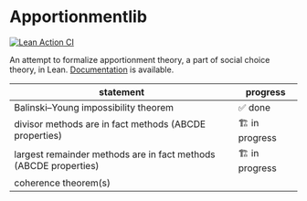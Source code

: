 # Apportionmentlib

[![Lean Action CI](https://github.com/mdbrnowski/apportionmentlib/actions/workflows/lean_action_ci.yml/badge.svg)](https://github.com/mdbrnowski/apportionmentlib/actions/workflows/lean_action_ci.yml)

An attempt to formalize apportionment theory, a part of social choice theory, in Lean.
[Documentation](https://mdbrnowski.github.io/apportionmentlib/docs/Apportionmentlib/Basic.html) is available.

| statement | progress |
|---|---|
| Balinski–Young impossibility theorem | ✅ done |
| divisor methods are in fact methods (ABCDE properties) | 🏗️ in progress |
| largest remainder methods are in fact methods (ABCDE properties) | 🏗️ in progress |
| coherence theorem(s) | |
